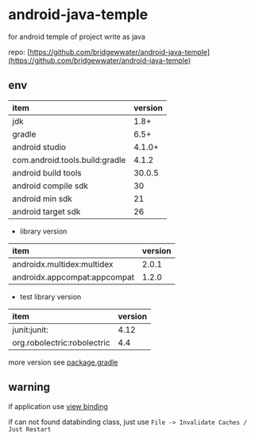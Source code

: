 # android-java-temple

for android temple of project write as java

repo: [https://github.com/bridgewwater/android-java-temple](https://github.com/bridgewwater/android-java-temple)

## env

| item           | version |
| :------------- | :------ |
| jdk            | 1.8+    |
| gradle         | 6.5+    |
| android studio | 4.1.0+  |
| com.android.tools.build:gradle | 4.1.2   |
| android build tools | 30.0.5 |
| android compile sdk | 30 |
| android min sdk | 21 |
| android target sdk | 26 |

- library version

| item                           | version |
| :----------------------------- | :------ |
| androidx.multidex:multidex     | 2.0.1   |
| androidx.appcompat:appcompat   | 1.2.0   |

- test library version

| item                           | version |
| :----------------------------- | :------ |
| junit:junit:                   | 4.12    |
| org.robolectric:robolectric    | 4.4     |

more version see [package.gradle](package.gradle)

## warning

if application use [view binding](https://developer.android.com/topic/libraries/view-binding)

if can not found databinding class, just use `File -> Invalidate Caches / Just Restart`